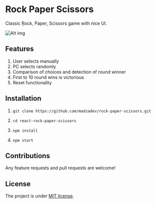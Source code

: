 # Rock Paper Scissors

Classic Ŗock, Paper, Scissors game with nice UI.

![Alt img](https://i.imgur.com/vhtRGoQ.png)

## Features

1. User selects manually
2. PC selects randomly
3. Comparison of choices and detection of round winner
4. First to 10 round wins is victorious
5. Reset functionality

## Installation

1. `git clone https://github.com/madzadev/rock-paper-scissors.git`

2. `cd react-rock-paper-scissors`

3. `npm install`

4. `npm start`

## Contributions

Any feature requests and pull requests are welcome!

## License

The project is under [MIT license](https://choosealicense.com/licenses/mit/).
